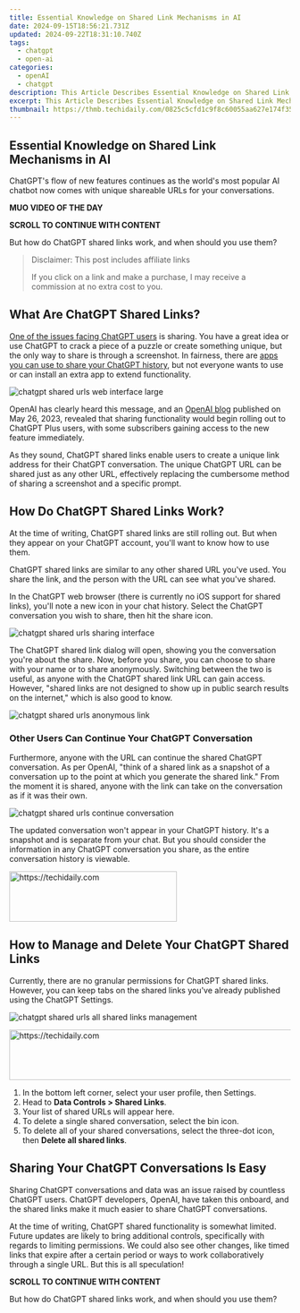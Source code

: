 ```yaml
---
title: Essential Knowledge on Shared Link Mechanisms in AI
date: 2024-09-15T18:56:21.731Z
updated: 2024-09-22T18:31:10.740Z
tags:
  - chatgpt
  - open-ai
categories:
  - openAI
  - chatgpt
description: This Article Describes Essential Knowledge on Shared Link Mechanisms in AI
excerpt: This Article Describes Essential Knowledge on Shared Link Mechanisms in AI
thumbnail: https://thmb.techidaily.com/0825c5cfd1c9f8c60055aa627e174f35756a5c00a4e026b76fba822f7faa2ec3.jpg
---
```


## Essential Knowledge on Shared Link Mechanisms in AI

 ChatGPT's flow of new features continues as the world's most popular AI chatbot now comes with unique shareable URLs for your conversations.

**MUO VIDEO OF THE DAY**

**SCROLL TO CONTINUE WITH CONTENT**

 But how do ChatGPT shared links work, and when should you use them?

>  Disclaimer: This post includes affiliate links
>
>  If you click on a link and make a purchase, I may receive a commission at no extra cost to you.
>

## What Are ChatGPT Shared Links?

[One of the issues facing ChatGPT users](https://www.makeuseof.com/openai-chatgpt-biggest-probelms/) is sharing. You have a great idea or use ChatGPT to crack a piece of a puzzle or create something unique, but the only way to share is through a screenshot. In fairness, there are [apps you can use to share your ChatGPT history](https://www.makeuseof.com/apps-extensions-export-share-chatgpt-history/), but not everyone wants to use or can install an extra app to extend functionality.

![chatgpt shared urls web interface large](https://static1.makeuseofimages.com/wordpress/wp-content/uploads/2023/05/chatgpt-shared-urls-web-interface-large.jpg)

 OpenAI has clearly heard this message, and an [OpenAI blog](https://help.openai.com/en/articles/7925741-chatgpt-shared-links-faq) published on May 26, 2023, revealed that sharing functionality would begin rolling out to ChatGPT Plus users, with some subscribers gaining access to the new feature immediately.

 As they sound, ChatGPT shared links enable users to create a unique link address for their ChatGPT conversation. The unique ChatGPT URL can be shared just as any other URL, effectively replacing the cumbersome method of sharing a screenshot and a specific prompt.

## How Do ChatGPT Shared Links Work?

 At the time of writing, ChatGPT shared links are still rolling out. But when they appear on your ChatGPT account, you'll want to know how to use them.

 ChatGPT shared links are similar to any other shared URL you've used. You share the link, and the person with the URL can see what you've shared.

 In the ChatGPT web browser (there is currently no iOS support for shared links), you'll note a new icon in your chat history. Select the ChatGPT conversation you wish to share, then hit the share icon.

![chatgpt shared urls sharing interface](https://static1.makeuseofimages.com/wordpress/wp-content/uploads/2023/05/chatgpt-shared-urls-sharing-interface.jpg)

 The ChatGPT shared link dialog will open, showing you the conversation you're about the share. Now, before you share, you can choose to share with your name or to share anonymously. Switching between the two is useful, as anyone with the ChatGPT shared link URL can gain access. However, "shared links are not designed to show up in public search results on the internet," which is also good to know.

![chatgpt shared urls anonymous link](https://static1.makeuseofimages.com/wordpress/wp-content/uploads/2023/05/chatgpt-shared-urls-anonymous-link.jpg)

### Other Users Can Continue Your ChatGPT Conversation

 Furthermore, anyone with the URL can continue the shared ChatGPT conversation. As per OpenAI, "think of a shared link as a snapshot of a conversation up to the point at which you generate the shared link." From the moment it is shared, anyone with the link can take on the conversation as if it was their own.

![chatgpt shared urls continue conversation](https://static1.makeuseofimages.com/wordpress/wp-content/uploads/2023/05/chatgpt-shared-urls-continue-conversation.jpg)

 The updated conversation won't appear in your ChatGPT history. It's a snapshot and is separate from your chat. But you should consider the information in any ChatGPT conversation you share, as the entire conversation history is viewable.

<!-- affiliate ads begin -->
<a href="https://aligracehair.sjv.io/c/5597632/2016143/19272" target="_top" id="2016143">
  <img src="//a.impactradius-go.com/display-ad/19272-2016143" border="0" alt="https://techidaily.com" width="300" height="90"/>
</a>
<img height="0" width="0" src="https://aligracehair.sjv.io/i/5597632/2016143/19272" style="position:absolute;visibility:hidden;" border="0" />
<!-- affiliate ads end -->

## How to Manage and Delete Your ChatGPT Shared Links

 Currently, there are no granular permissions for ChatGPT shared links. However, you can keep tabs on the shared links you've already published using the ChatGPT Settings.

![chatgpt shared urls all shared links management](https://static1.makeuseofimages.com/wordpress/wp-content/uploads/2023/05/chatgpt-shared-urls-all-shared-links-management.jpg)

<!-- affiliate ads begin -->
<a href="https://appsumo.8odi.net/c/5597632/2112007/7443" target="_top" id="2112007">
  <img src="//a.impactradius-go.com/display-ad/7443-2112007" border="0" alt="https://techidaily.com" width="728" height="90"/>
</a>
<img height="0" width="0" src="https://appsumo.8odi.net/i/5597632/2112007/7443" style="position:absolute;visibility:hidden;" border="0" />
<!-- affiliate ads end -->

1. In the bottom left corner, select your user profile, then Settings.
2. Head to **Data Controls > Shared Links**.
3. Your list of shared URLs will appear here.
4. To delete a single shared conversation, select the bin icon.
5. To delete all of your shared conversations, select the three-dot icon, then **Delete all shared links**.

## Sharing Your ChatGPT Conversations Is Easy

 Sharing ChatGPT conversations and data was an issue raised by countless ChatGPT users. ChatGPT developers, OpenAI, have taken this onboard, and the shared links make it much easier to share ChatGPT conversations.

 At the time of writing, ChatGPT shared functionality is somewhat limited. Future updates are likely to bring additional controls, specifically with regards to limiting permissions. We could also see other changes, like timed links that expire after a certain period or ways to work collaboratively through a single URL. But this is all speculation!

**SCROLL TO CONTINUE WITH CONTENT**

 But how do ChatGPT shared links work, and when should you use them?

<ins class="adsbygoogle"
     style="display:block"
     data-ad-format="autorelaxed"
     data-ad-client="ca-pub-7571918770474297"
     data-ad-slot="1223367746"></ins>

<ins class="adsbygoogle"
     style="display:block"
     data-ad-client="ca-pub-7571918770474297"
     data-ad-slot="8358498916"
     data-ad-format="auto"
     data-full-width-responsive="true"></ins>



